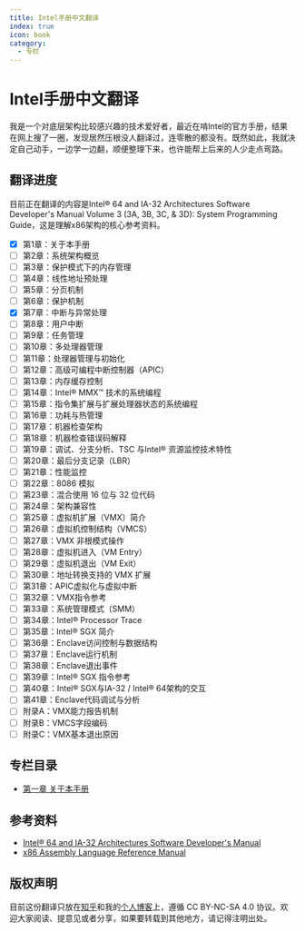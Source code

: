```yaml
---
title: Intel手册中文翻译
index: true
icon: book
category:
  - 专栏
---
```


# Intel手册中文翻译

我是一个对底层架构比较感兴趣的技术爱好者，最近在啃Intel的官方手册，结果在网上搜了一圈，发现居然压根没人翻译过，连零散的都没有。既然如此，我就决定自己动手，一边学一边翻，顺便整理下来，也许能帮上后来的人少走点弯路。

## 翻译进度

目前正在翻译的内容是Intel® 64 and IA-32 Architectures Software Developer's Manual Volume 3 (3A, 3B, 3C, & 3D): System Programming Guide，这是理解x86架构的核心参考资料。

- [x] 第1章：关于本手册
- [ ] 第2章：系统架构概览
- [ ] 第3章：保护模式下的内存管理
- [ ] 第4章：线性地址预处理
- [ ] 第5章：分页机制
- [ ] 第6章：保护机制
- [x] 第7章：中断与异常处理
- [ ] 第8章：用户中断
- [ ] 第9章：任务管理
- [ ] 第10章：多处理器管理
- [ ] 第11章：处理器管理与初始化
- [ ] 第12章：高级可编程中断控制器（APIC）
- [ ] 第13章：内存缓存控制
- [ ] 第14章：Intel® MMX™ 技术的系统编程
- [ ] 第15章：指令集扩展与扩展处理器状态的系统编程
- [ ] 第16章：功耗与热管理
- [ ] 第17章：机器检查架构
- [ ] 第18章：机器检查错误码解释
- [ ] 第19章：调试、分支分析、TSC 与Intel® 资源监控技术特性
- [ ] 第20章：最后分支记录（LBR）
- [ ] 第21章：性能监控
- [ ] 第22章：8086 模拟
- [ ] 第23章：混合使用 16 位与 32 位代码
- [ ] 第24章：架构兼容性
- [ ] 第25章：虚拟机扩展（VMX）简介
- [ ] 第26章：虚拟机控制结构（VMCS）
- [ ] 第27章：VMX 非根模式操作
- [ ] 第28章：虚拟机进入（VM Entry）
- [ ] 第29章：虚拟机退出（VM Exit）
- [ ] 第30章：地址转换支持的 VMX 扩展
- [ ] 第31章：APIC虚拟化与虚拟中断
- [ ] 第32章：VMX指令参考
- [ ] 第33章：系统管理模式（SMM）
- [ ] 第34章：Intel® Processor Trace
- [ ] 第35章：Intel® SGX 简介
- [ ] 第36章：Enclave访问控制与数据结构
- [ ] 第37章：Enclave运行机制
- [ ] 第38章：Enclave退出事件
- [ ] 第39章：Intel® SGX 指令参考
- [ ] 第40章：Intel® SGX与IA-32 / Intel® 64架构的交互
- [ ] 第41章：Enclave代码调试与分析
- [ ] 附录A：VMX能力报告机制
- [ ] 附录B：VMCS字段编码
- [ ] 附录C：VMX基本退出原因

## 专栏目录

- [第一章 关于本手册](./01-about-this-manual.md)

## 参考资料

- [Intel® 64 and IA-32 Architectures Software Developer's Manual](https://www.intel.com/content/www/us/en/developer/articles/technical/intel-sdm.html)
- [x86 Assembly Language Reference Manual](https://docs.oracle.com/cd/E19455-01/806-3773/index.html)

## 版权声明

目前这份翻译只放在[知乎](https://www.zhihu.com/people/sov710)和我的[个人博客](sov710.github.io)上，遵循 CC BY-NC-SA 4.0 协议。欢迎大家阅读、提意见或者分享，如果要转载到其他地方，请记得注明出处。
